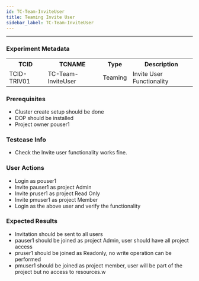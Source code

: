 ```yaml
---
id: TC-Team-InviteUser
title: Teaming Invite User
sidebar_label: TC-Team-InviteUser
---
```

------


### Experiment Metadata

<table>
  <tr>
    <th> TCID </th>
    <th> TCNAME </th>
    <th> Type </th>
    <th> Description </th>
  </tr>
  <tr>
    <td> TCID-TRIV01 </td>
    <td> TC-Team-InviteUser </td>
    <td> Teaming </td>
    <td> Invite User Functionality </td>
  </tr>
</table>

### Prerequisites
- Cluster create setup should be done
- DOP should be installed
- Project owner pouser1


### Testcase Info
- Check the Invite user functionality works fine.

### User Actions

- Login as pouser1
- Invite pauser1 as project Admin
- Invite pruser1 as project Read Only
- Invite pmuser1 as project Member
- Login as the above user and verify the functionality


### Expected Results

- Invitation should be sent to all users
- pauser1 should be joined as project Admin, user should have all project access
- pruser1 should be joined as Readonly, no write operation can be performed
- pmuser1 should be joined as project member, user will be part of the project but no access to resources.w
